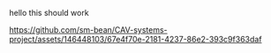 hello this should work 

https://github.com/sm-bean/CAV-systems-project/assets/146448103/67e4f70e-2181-4237-86e2-393c9f363daf

